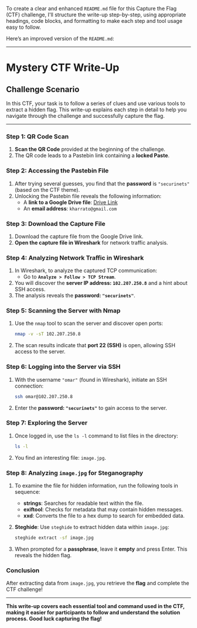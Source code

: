 To create a clear and enhanced `README.md` file for this Capture the Flag (CTF) challenge, I'll structure the write-up step-by-step, using appropriate headings, code blocks, and formatting to make each step and tool usage easy to follow.

Here’s an improved version of the `README.md`:

---

# Mystery CTF Write-Up

## Challenge Scenario

In this CTF, your task is to follow a series of clues and use various tools to extract a hidden flag. This write-up explains each step in detail to help you navigate through the challenge and successfully capture the flag.

---

### Step 1: QR Code Scan

1. **Scan the QR Code** provided at the beginning of the challenge.
2. The QR code leads to a Pastebin link containing a **locked Paste**.

### Step 2: Accessing the Pastebin File

1. After trying several guesses, you find that the **password** is `"securinets"` (based on the CTF theme).
2. Unlocking the Pastebin file reveals the following information:
   - A **link to a Google Drive file**: [Drive Link](https://drive.google.com/file/d/1MP6h-GpRFRje12IYaK4Mum6clyUC31mn/view?usp=drivesdk)
   - An **email address**: `kharrato@gmail.com`

### Step 3: Download the Capture File

1. Download the capture file from the Google Drive link.
2. **Open the capture file in Wireshark** for network traffic analysis.

### Step 4: Analyzing Network Traffic in Wireshark

1. In Wireshark, to analyze the captured TCP communication:
   - Go to **`Analyze > Follow > TCP Stream`**.
2. You will discover the **server IP address: `102.207.250.8`** and a hint about SSH access.
3. The analysis reveals the **password: `"securinets"`**.

### Step 5: Scanning the Server with Nmap

1. Use the `nmap` tool to scan the server and discover open ports:

   ```bash
   nmap -v -sT 102.207.250.8
   ```

2. The scan results indicate that **port 22 (SSH)** is open, allowing SSH access to the server.

### Step 6: Logging into the Server via SSH

1. With the username `"omar"` (found in Wireshark), initiate an SSH connection:

   ```bash
   ssh omar@102.207.250.8
   ```

2. Enter the **password: `"securinets"`** to gain access to the server.

### Step 7: Exploring the Server

1. Once logged in, use the `ls -l` command to list files in the directory:

   ```bash
   ls -l
   ```

2. You find an interesting file: `image.jpg`.

### Step 8: Analyzing `image.jpg` for Steganography

1. To examine the file for hidden information, run the following tools in sequence:

   - **strings**: Searches for readable text within the file.
   - **exiftool**: Checks for metadata that may contain hidden messages.
   - **xxd**: Converts the file to a hex dump to search for embedded data.

2. **Steghide**: Use `steghide` to extract hidden data within `image.jpg`:

   ```bash
   steghide extract -sf image.jpg
   ```

3. When prompted for a **passphrase**, leave it **empty** and press Enter. This reveals the hidden flag.

### Conclusion

After extracting data from `image.jpg`, you retrieve the **flag** and complete the CTF challenge!

--- 

**This write-up covers each essential tool and command used in the CTF, making it easier for participants to follow and understand the solution process. Good luck capturing the flag!**
